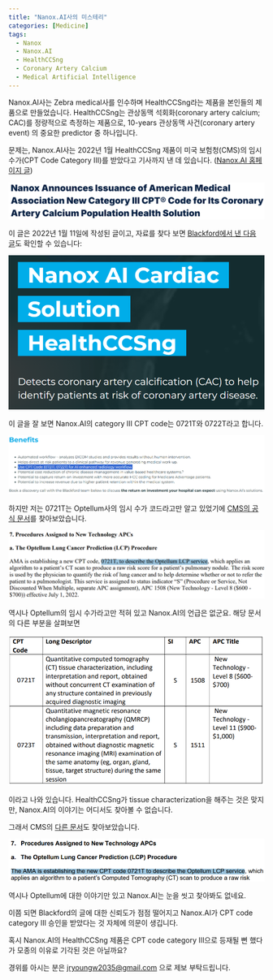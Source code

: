 ```yaml
---
title: "Nanox.AI사의 미스테리"
categories: [Medicine]
tags:
  - Nanox
  - Nanox.AI
  - HealthCCSng
  - Coronary Artery Calcium
  - Medical Artificial Intelligence
---
```


Nanox.AI사는 Zebra medical사를 인수하며 HealthCCSng라는 제품을 본인들의 제품으로 만들었습니다. HealthCCSng는 관상동맥 석회화(coronary artery calcium; CAC)를 정량적으로 측정하는 제품으로, 10-years 관상동맥 사건(coronary artery event) 의 중요한 predictor 중 하나입니다.

문제는, Nanox.AI사는 2022년 1월 HealthCCSng 제품이 미국 보험청(CMS)의 임시 수가(CPT Code Category III)를 받았다고 기사까지 낸 데 있습니다. ([Nanox.AI 홈페이지 글](https://nano-ximaging.gcs-web.com/news-releases/news-release-details/nanox-announces-issuance-american-medical-association-new/))

![image.png](/img/nanox0.png)

이 글은 2022년 1월 11일에 작성된 글이고, 자료를 찾다 보면 [Blackford에서 낸 다음 글](https://blackfordanalysis.com/ai-portfolio-nanoxai-cardiac-solution)도 확인할 수 있습니다:

![image.png](/img/nanox1.png)

이 글을 잘 보면 Nanox.AI의 category III CPT code는 0721T와 0722T라고 합니다.

![image.png](/img/nanox2.png)

하지만 저는 0721T는 Optellum사의 임시 수가 코드라고만 알고 있었기에 [CMS의 공식 문서](https://www.cms.gov/files/document/r11457CP.pdf#page=22)를 찾아보았습니다.

![image.png](/img/nanox3.png)

역시나 Optellum의 임시 수가라고만 적혀 있고 Nanox.AI의 언급은 없군요. 해당 문서의 다른 부분을 살펴보면

![image.png](/img/nanox4.png)

이라고 나와 있습니다. HealthCCSng가 tissue characterization을 해주는 것은 맞지만, Nanox.AI의 이야기는 어디서도 찾아볼 수 없습니다.

그래서 CMS의 [다른 문서](https://www.cms.gov/files/document/mm12761-july-2022-update-hospital-outpatient-prospective-payment-system-opps.pdf)도 찾아보았습니다.

![image.png](/img/nanox5.png)

역시나 Optellum에 대한 이야기만 있고 Nanox.AI는 눈을 씻고 찾아봐도 없네요.

이쯤 되면 Blackford의 글에 대한 신뢰도가 점점 떨어지고 Nanox.AI가 CPT code category III 승인을 받았다는 것 자체에 의문이 생깁니다.

혹시 Nanox.AI의 HealthCCSng 제품은 CPT code category III으로 등재될 뻔 했다가 모종의 이유로 기각된 것은 아닐까요?

경위를 아시는 분은 [jryoungw2035@gmail.com](mailto:jryoungw2035@gmail.com) 으로 제보 부탁드립니다.
